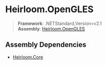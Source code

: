 # Heirloom.OpenGLES

> **Framework**: .NETStandard,Version=v2.1  
> **Assembly**: [Heirloom.OpenGLES][0]  

## Assembly Dependencies

 - [Heirloom.Core][1]

[0]: Heirloom.OpenGLES.md
[1]: Heirloom.Core.md

